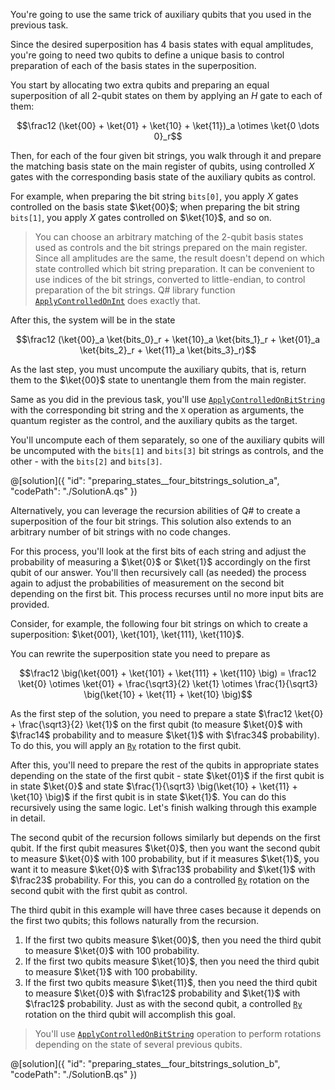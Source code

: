 You're going to use the same trick of auxiliary qubits that you used in the previous task.

Since the desired superposition has 4 basis states with equal amplitudes, you're going to need two qubits to define a unique basis to control preparation of each of the basis states in the superposition.

You start by allocating two extra qubits and preparing an equal superposition of all 2-qubit states on them by applying an $H$ gate to each of them:

$$\frac12 (\ket{00} + \ket{01} + \ket{10} + \ket{11})_a \otimes \ket{0 \dots 0}_r$$

Then, for each of the four given bit strings, you walk through it and prepare the matching basis state on the main register of qubits, using controlled $X$ gates with the corresponding basis state of the auxiliary qubits as control.

For example, when preparing the bit string `bits[0]`, you apply $X$ gates controlled on the basis state $\ket{00}$; when preparing the bit string `bits[1]`, you apply $X$ gates controlled on $\ket{10}$, and so on.

> You can choose an arbitrary matching of the 2-qubit basis states used as controls and the bit strings prepared on the main register.
> Since all amplitudes are the same, the result doesn't depend on which state controlled which bit string preparation.
> It can be convenient to use indices of the bit strings, converted to little-endian, to control preparation of the bit strings.
> Q# library function [`ApplyControlledOnInt`](https://learn.microsoft.com/qsharp/api/qsharp-lang/microsoft.quantum.canon/applycontrolledonint) does exactly that.

After this, the system will be in the state

$$\frac12 (\ket{00}_a \ket{bits_0}_r + \ket{10}_a \ket{bits_1}_r + \ket{01}_a \ket{bits_2}_r + \ket{11}_a \ket{bits_3}_r)$$

As the last step, you must uncompute the auxiliary qubits, that is, return them to the $\ket{00}$ state to unentangle them from the main register.

Same as you did in the previous task, you'll use [`ApplyControlledOnBitString`](https://learn.microsoft.com/qsharp/api/qsharp-lang/microsoft.quantum.canon/applycontrolledonbitstring) with the corresponding bit string and the `X` operation as arguments, the quantum register as the control, and the auxiliary qubits as the target.

You'll uncompute each of them separately, so one of the auxiliary qubits will be uncomputed with the `bits[1]` and `bits[3]` bit strings as controls, and the other - with the `bits[2]` and `bits[3]`.

@[solution]({
    "id": "preparing_states__four_bitstrings_solution_a",
    "codePath": "./SolutionA.qs"
})

Alternatively, you can leverage the recursion abilities of Q# to create a superposition of the four bit strings.  This solution also extends to an arbitrary number of bit strings with no code changes.

For this process, you'll look at the first bits of each string and adjust the probability of measuring a $\ket{0}$ or $\ket{1}$ accordingly on the first qubit of our answer. You'll then recursively call (as needed) the process again to adjust the probabilities of measurement on the second bit depending on the first bit.  This process recurses until no more input bits are provided.

Consider, for example, the following four bit strings on which to create a superposition: $\ket{001}, \ket{101}, \ket{111}, \ket{110}$.

You can rewrite the superposition state you need to prepare as

$$\frac12 \big(\ket{001} + \ket{101} + \ket{111} + \ket{110} \big) = \frac12 \ket{0} \otimes \ket{01} + \frac{\sqrt3}{2} \ket{1} \otimes \frac{1}{\sqrt3} \big(\ket{10} + \ket{11} + \ket{10} \big)$$

As the first step of the solution, you need to prepare a state $\frac12 \ket{0} + \frac{\sqrt3}{2} \ket{1}$ on the first qubit (to measure $\ket{0}$ with $\frac14$ probability and to measure $\ket{1}$ with $\frac34$ probability). To do this, you will apply an [`Ry`](https://learn.microsoft.com/qsharp/api/qsharp-lang/microsoft.quantum.intrinsic/ry) rotation to the first qubit.

After this, you'll need to prepare the rest of the qubits in appropriate states depending on the state of the first qubit - state $\ket{01}$ if the first qubit is in state $\ket{0}$ and state $\frac{1}{\sqrt3} \big(\ket{10} + \ket{11} + \ket{10} \big)$ if the first qubit is in state $\ket{1}$. You can do this recursively using the same logic. Let's finish walking through this example in detail.

The second qubit of the recursion follows similarly but depends on the first qubit. If the first qubit measures $\ket{0}$, then you want the second qubit to measure $\ket{0}$ with $100%$ probability, but if it measures $\ket{1}$, you want it to measure $\ket{0}$ with $\frac13$ probability and $\ket{1}$ with $\frac23$ probability.  For this, you can do a controlled [`Ry`](https://learn.microsoft.com/qsharp/api/qsharp-lang/microsoft.quantum.intrinsic/ry) rotation on the second qubit with the first qubit as control.

The third qubit in this example will have three cases because it depends on the first two qubits; this follows naturally from the recursion.

1. If the first two qubits measure $\ket{00}$, then you need the third qubit to measure $\ket{0}$ with $100%$ probability.
2. If the first two qubits measure $\ket{10}$, then you need the third qubit to measure $\ket{1}$ with $100%$ probability.
3. If the first two qubits measure $\ket{11}$, then you need the third qubit to measure $\ket{0}$ with $\frac12$ probability and $\ket{1}$ with $\frac12$ probability.  Just as with the second qubit, a controlled [`Ry`](https://learn.microsoft.com/qsharp/api/qsharp-lang/microsoft.quantum.intrinsic/ry) rotation on the third qubit will accomplish this goal.

> You'll use [`ApplyControlledOnBitString`](https://learn.microsoft.com/qsharp/api/qsharp-lang/microsoft.quantum.canon/applycontrolledonbitstring) operation to perform rotations depending on the state of several previous qubits.

@[solution]({
    "id": "preparing_states__four_bitstrings_solution_b",
    "codePath": "./SolutionB.qs"
})
